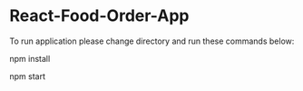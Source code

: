 # React-Food-Order-App

To run application please change directory and run these commands below: 

npm install

npm start
